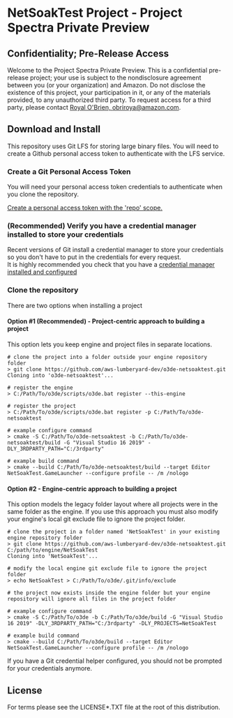 # NetSoakTest Project - Project Spectra Private Preview 

## Confidentiality; Pre-Release Access  

Welcome to the Project Spectra Private Preview.  This is a confidential pre-release project; your use is subject to the nondisclosure agreement between you (or your organization) and Amazon.  Do not disclose the existence of this project, your participation in it, or any of the  materials provided, to any unauthorized third party.  To request access for a third party, please contact [Royal O'Brien, obriroya@amazon.com](mailto:obriroya@amazon.com).

## Download and Install

This repository uses Git LFS for storing large binary files.  You will need to create a Github personal access token to authenticate with the LFS service.


### Create a Git Personal Access Token

You will need your personal access token credentials to authenticate when you clone the repository.

[Create a personal access token with the 'repo' scope.](https://docs.github.com/en/github/authenticating-to-github/creating-a-personal-access-token)


### (Recommended) Verify you have a credential manager installed to store your credentials 

Recent versions of Git install a credential manager to store your credentials so you don't have to put in the credentials for every request.  
It is highly recommended you check that you have a [credential manager installed and configured](https://github.com/microsoft/Git-Credential-Manager-Core)



### Clone the repository 

There are two options when installing a project

#### Option #1 (Recommended) - Project-centric approach to building a project 

This option lets you keep engine and project files in separate locations.

```shell
# clone the project into a folder outside your engine repository folder
> git clone https://github.com/aws-lumberyard-dev/o3de-netsoaktest.git
Cloning into 'o3de-netsoaktest'...

# register the engine
> C:/Path/To/o3de/scripts/o3de.bat register --this-engine

# register the project 
> C:/Path/To/o3de/scripts/o3de.bat register -p C:/Path/To/o3de-netsoaktest

# example configure command
> cmake -S C:/Path/To/o3de-netsoaktest -b C:/Path/To/o3de-netsoaktest/build -G "Visual Studio 16 2019" -DLY_3RDPARTY_PATH="C:/3rdparty"

# example build command
> cmake --build C:/Path/To/o3de-netsoaktest/build --target Editor NetSoakTest.GameLauncher --configure profile -- /m /nologo 
```

#### Option #2 - Engine-centric approach to building a project 

This option models the legacy folder layout where all projects were in the same folder as the engine.
If you use this approach you must also modify your engine's local git exclude file to ignore the project folder.

```shell
# clone the project in a folder named 'NetSoakTest' in your existing engine repository folder
> git clone https://github.com/aws-lumberyard-dev/o3de-netsoaktest.git C:/path/to/engine/NetSoakTest
Cloning into 'NetSoakTest'...

# modify the local engine git exclude file to ignore the project folder
> echo NetSoakTest > C:/Path/To/o3de/.git/info/exclude

# the project now exists inside the engine folder but your engine repository will ignore all files in the project folder

# example configure command
> cmake -S C:/Path/To/o3de -b C:/Path/To/o3de/build -G "Visual Studio 16 2019" -DLY_3RDPARTY_PATH="C:/3rdparty" -DLY_PROJECTS=NetSoakTest 

# example build command
> cmake --build C:/Path/To/o3de/build --target Editor NetSoakTest.GameLauncher --configure profile -- /m /nologo 

```

If you have a Git credential helper configured, you should not be prompted for your credentials anymore.


## License

For terms please see the LICENSE*.TXT file at the root of this distribution.

